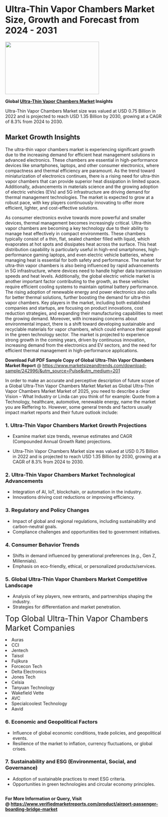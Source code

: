 <H1>Ultra-Thin Vapor Chambers Market Size, Growth and Forecast from 2024 - 2031</H1><img class="aligncenter size-medium wp-image-584254" src="https://thirdeyenews.in/wp-content/uploads/2024/09/Global-Market-Research-300x168.jpeg" alt="" width="300" height="168" /><p><strong>Global&nbsp;<a href="https://www.marketsizeandtrends.com/download-sample/242996/&amp;utm_source=Pulse&amp;utm_medium=201">Ultra-Thin Vapor Chambers Market</a> Insights</strong></p><p>Ultra-Thin Vapor Chambers Market size was valued at USD 0.75 Billion in 2022 and is projected to reach USD 1.35 Billion by 2030, growing at a CAGR of 8.3% from 2024 to 2030.</p><p><h2>Market Growth Insights</h2> The ultra-thin vapor chambers market is experiencing significant growth due to the increasing demand for efficient heat management solutions in advanced electronics. These chambers are essential in high-performance devices like smartphones, laptops, and other consumer electronics, where compactness and thermal efficiency are paramount. As the trend toward miniaturization of electronics continues, there is a rising need for ultra-thin vapor chambers that can provide superior heat dissipation in limited space. Additionally, advancements in materials science and the growing adoption of electric vehicles (EVs) and 5G infrastructure are driving demand for thermal management technologies. The market is expected to grow at a robust pace, with key players continuously innovating to offer more efficient, lighter, and cost-effective solutions. <p>As consumer electronics evolve towards more powerful and smaller devices, thermal management becomes increasingly critical. Ultra-thin vapor chambers are becoming a key technology due to their ability to manage heat effectively in compact environments. These chambers typically consist of a thin, flat, sealed chamber filled with liquid, which evaporates at hot spots and dissipates heat across the surface. This heat distribution capability is particularly useful in high-end smartphones, high-performance gaming laptops, and even electric vehicle batteries, where managing heat is essential for both safety and performance. The market for ultra-thin vapor chambers is also being influenced by rapid advancements in 5G infrastructure, where devices need to handle higher data transmission speeds and heat levels. Additionally, the global electric vehicle market is another important factor contributing to the growth, as these vehicles require efficient cooling systems to maintain optimal battery performance. The rising adoption of renewable energy and power electronics also calls for better thermal solutions, further boosting the demand for ultra-thin vapor chambers. Key players in the market, including both established companies and startups, are focusing on product innovations, cost reduction strategies, and expanding their manufacturing capabilities to meet the growing demand. Moreover, with increasing concerns about environmental impact, there is a shift toward developing sustainable and recyclable materials for vapor chambers, which could enhance their appeal in the green technology sector. The market is projected to experience strong growth in the coming years, driven by continuous innovation, increasing demand from the electronics and EV sectors, and the need for efficient thermal management in high-performance applications.</p> </p><p><span class=""><strong>Download Full PDF Sample Copy of Global Ultra-Thin Vapor Chambers Market Report</strong> @ <a href="https://www.marketsizeandtrends.com/download-sample/242996/&amp;utm_source=Pulse&amp;utm_medium=201" target="_blank">https://www.marketsizeandtrends.com/download-sample/242996/&amp;utm_source=Pulse&amp;utm_medium=201</a></span></p><p>In order to make an accurate and perceptive description of future scope of a Global&nbsp;Ultra-Thin Vapor Chambers Market Market as Global&nbsp;Ultra-Thin Vapor Chambers Market Market of 2025, you need to describe a clear Vision &ndash; What Industry or Linda can you think of for example: Quote from a Technology, healthcare, automotive, renewable energy, name the market you are Reffering to. However, some general trends and factors usually impact market reports and their future outlook include:</p><h3>1.&nbsp;<strong>Ultra-Thin Vapor Chambers Market Growth Projections</strong></h3><ul><li>Examine market size trends, revenue estimates and CAGR (Compounded Annual Growth Rate) projections.</li><li><p>Ultra-Thin Vapor Chambers Market size was valued at USD 0.75 Billion in 2022 and is projected to reach USD 1.35 Billion by 2030, growing at a CAGR of 8.3% from 2024 to 2030.</p></li></ul><h3>2.&nbsp;<strong>Ultra-Thin Vapor Chambers Market Technological Advancements</strong></h3><ul><li>Integration of AI, IoT, blockchain, or automation in the industry.</li><li>Innovations driving cost reductions or improving efficiency.</li></ul><h3>3.&nbsp;<strong>Regulatory and Policy Changes</strong></h3><ul><li>Impact of global and regional regulations, including sustainability and carbon-neutral goals.</li><li>Compliance challenges and opportunities tied to government initiatives.</li></ul><h3>4.&nbsp;<strong>Consumer Behavior Trends</strong></h3><ul><li>Shifts in demand influenced by generational preferences (e.g., Gen Z, Millennials).</li><li>Emphasis on eco-friendly, ethical, or personalized products/services.</li></ul><h3>5.&nbsp;<strong>Global Ultra-Thin Vapor Chambers Market Competitive Landscape</strong></h3><ul><li>Analysis of key players, new entrants, and partnerships shaping the industry.</li><li>Strategies for differentiation and market penetration.</li></ul><p data-pm-slice="1 1 []"><span style="color: inherit; font-family: inherit; font-size: 25px;">Top Global Ultra-Thin Vapor Chambers Market Companies</span></p><div class="" data-test-id=""><p><li>Auras</li><li> CCI</li><li> Jentech</li><li> Taisol</li><li> Fujikura</li><li> Forcecon Tech</li><li> Delta Electronics</li><li> Jones Tech</li><li> Celsia</li><li> Tanyuan Technology</li><li> Wakefield Vette</li><li> AVC</li><li> Specialcoolest Technology</li><li> Aavid</li></p></div><h3>6.&nbsp;<strong>Economic and Geopolitical Factors</strong></h3><ul><li>Influence of global economic conditions, trade policies, and geopolitical events.</li><li>Resilience of the market to inflation, currency fluctuations, or global crises.</li></ul><h3>7.&nbsp;<strong>Sustainability and ESG (Environmental, Social, and Governance)</strong></h3><ul><li>Adoption of sustainable practices to meet ESG criteria.</li><li>Opportunities in green technologies and circular economy principles.</li></ul><h2><strong style="font-size: 14px;">For More Information or Query, Visit @&nbsp;</strong><a style="background-color: #ffffff; font-size: 14px;" href="https://www.marketsizeandtrends.com/report/ultra-thin-vapor-chambers-market/" target="_blank">https://www.verifiedmarketreports.com/product/airport-passenger-boarding-bridge-market</a></h2>
